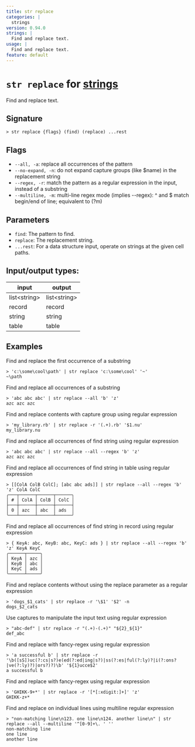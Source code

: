```yaml
---
title: str replace
categories: |
  strings
version: 0.94.0
strings: |
  Find and replace text.
usage: |
  Find and replace text.
feature: default
---
```

<!-- This file is automatically generated. Please edit the command in https://github.com/nushell/nushell instead. -->

# `str replace` for [strings](/commands/categories/strings.md)

<div class='command-title'>Find and replace text.</div>

## Signature

```> str replace {flags} (find) (replace) ...rest```

## Flags

 -  `--all, -a`: replace all occurrences of the pattern
 -  `--no-expand, -n`: do not expand capture groups (like $name) in the replacement string
 -  `--regex, -r`: match the pattern as a regular expression in the input, instead of a substring
 -  `--multiline, -m`: multi-line regex mode (implies --regex): ^ and $ match begin/end of line; equivalent to (?m)

## Parameters

 -  `find`: The pattern to find.
 -  `replace`: The replacement string.
 -  `...rest`: For a data structure input, operate on strings at the given cell paths.


## Input/output types:

| input        | output       |
| ------------ | ------------ |
| list\<string\> | list\<string\> |
| record       | record       |
| string       | string       |
| table        | table        |
## Examples

Find and replace the first occurrence of a substring
```nu
> 'c:\some\cool\path' | str replace 'c:\some\cool' '~'
~\path
```

Find and replace all occurrences of a substring
```nu
> 'abc abc abc' | str replace --all 'b' 'z'
azc azc azc
```

Find and replace contents with capture group using regular expression
```nu
> 'my_library.rb' | str replace -r '(.+).rb' '$1.nu'
my_library.nu
```

Find and replace all occurrences of find string using regular expression
```nu
> 'abc abc abc' | str replace --all --regex 'b' 'z'
azc azc azc
```

Find and replace all occurrences of find string in table using regular expression
```nu
> [[ColA ColB ColC]; [abc abc ads]] | str replace --all --regex 'b' 'z' ColA ColC
╭───┬──────┬──────┬──────╮
│ # │ ColA │ ColB │ ColC │
├───┼──────┼──────┼──────┤
│ 0 │ azc  │ abc  │ ads  │
╰───┴──────┴──────┴──────╯

```

Find and replace all occurrences of find string in record using regular expression
```nu
> { KeyA: abc, KeyB: abc, KeyC: ads } | str replace --all --regex 'b' 'z' KeyA KeyC
╭──────┬─────╮
│ KeyA │ azc │
│ KeyB │ abc │
│ KeyC │ ads │
╰──────┴─────╯
```

Find and replace contents without using the replace parameter as a regular expression
```nu
> 'dogs_$1_cats' | str replace -r '\$1' '$2' -n
dogs_$2_cats
```

Use captures to manipulate the input text using regular expression
```nu
> "abc-def" | str replace -r "(.+)-(.+)" "${2}_${1}"
def_abc
```

Find and replace with fancy-regex using regular expression
```nu
> 'a successful b' | str replace -r '\b([sS])uc(?:cs|s?)e(ed(?:ed|ing|s?)|ss(?:es|ful(?:ly)?|i(?:ons?|ve(?:ly)?)|ors?)?)\b' '${1}ucce$2'
a successful b
```

Find and replace with fancy-regex using regular expression
```nu
> 'GHIKK-9+*' | str replace -r '[*[:xdigit:]+]' 'z'
GHIKK-z+*
```

Find and replace on individual lines using multiline regular expression
```nu
> "non-matching line\n123. one line\n124. another line\n" | str replace --all --multiline '^[0-9]+\. ' ''
non-matching line
one line
another line

```
